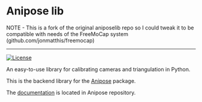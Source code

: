 # Anipose lib

NOTE - This is a fork of the original aniposelib repo so I could tweak it to be compatible with needs of the FreeMoCap system (github.com/jonmatthis/freemocap)

---

 [![License](https://img.shields.io/badge/License-BSD%202--Clause-orange.svg)](https://opensource.org/licenses/BSD-2-Clause)
 
An easy-to-use library for calibrating cameras and triangulation in Python.

This is the backend library for the [Anipose](https://github.com/lambdaloop/anipose) package.

The [documentation](https://anipose.readthedocs.io/en/latest/aniposelib-tutorial.html) is located in Anipose repository.

